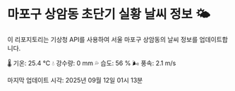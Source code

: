 
# 마포구 상암동 초단기 실황 날씨 정보 🌤️

이 리포지토리는 기상청 API를 사용하여 서울 마포구 상암동의 날씨 정보를 업데이트합니다. 

🌡️ 기온: 25.4 ℃
💧 강수량: 0 mm
💦 습도: 56 %
🌬️ 풍속: 2.1 m/s

마지막 업데이트 시각: 2025년 09월 12일 01시 13분    
